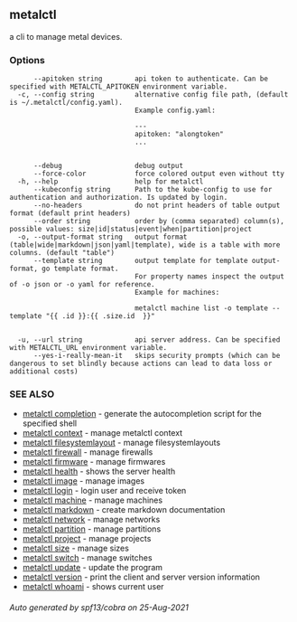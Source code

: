 ## metalctl

a cli to manage metal devices.

### Options

```
      --apitoken string        api token to authenticate. Can be specified with METALCTL_APITOKEN environment variable.
  -c, --config string          alternative config file path, (default is ~/.metalctl/config.yaml).
                               Example config.yaml:
                               
                               ---
                               apitoken: "alongtoken"
                               ...
                               
                               
      --debug                  debug output
      --force-color            force colored output even without tty
  -h, --help                   help for metalctl
      --kubeconfig string      Path to the kube-config to use for authentication and authorization. Is updated by login.
      --no-headers             do not print headers of table output format (default print headers)
      --order string           order by (comma separated) column(s), possible values: size|id|status|event|when|partition|project
  -o, --output-format string   output format (table|wide|markdown|json|yaml|template), wide is a table with more columns. (default "table")
      --template string        output template for template output-format, go template format.
                               For property names inspect the output of -o json or -o yaml for reference.
                               Example for machines:
                               
                               metalctl machine list -o template --template "{{ .id }}:{{ .size.id  }}"
                               
                               
  -u, --url string             api server address. Can be specified with METALCTL_URL environment variable.
      --yes-i-really-mean-it   skips security prompts (which can be dangerous to set blindly because actions can lead to data loss or additional costs)
```

### SEE ALSO

* [metalctl completion](metalctl_completion.md)	 - generate the autocompletion script for the specified shell
* [metalctl context](metalctl_context.md)	 - manage metalctl context
* [metalctl filesystemlayout](metalctl_filesystemlayout.md)	 - manage filesystemlayouts
* [metalctl firewall](metalctl_firewall.md)	 - manage firewalls
* [metalctl firmware](metalctl_firmware.md)	 - manage firmwares
* [metalctl health](metalctl_health.md)	 - shows the server health
* [metalctl image](metalctl_image.md)	 - manage images
* [metalctl login](metalctl_login.md)	 - login user and receive token
* [metalctl machine](metalctl_machine.md)	 - manage machines
* [metalctl markdown](metalctl_markdown.md)	 - create markdown documentation
* [metalctl network](metalctl_network.md)	 - manage networks
* [metalctl partition](metalctl_partition.md)	 - manage partitions
* [metalctl project](metalctl_project.md)	 - manage projects
* [metalctl size](metalctl_size.md)	 - manage sizes
* [metalctl switch](metalctl_switch.md)	 - manage switches
* [metalctl update](metalctl_update.md)	 - update the program
* [metalctl version](metalctl_version.md)	 - print the client and server version information
* [metalctl whoami](metalctl_whoami.md)	 - shows current user

###### Auto generated by spf13/cobra on 25-Aug-2021
